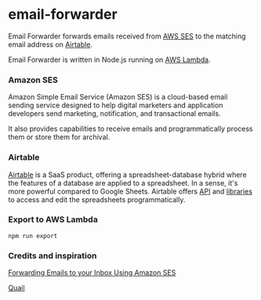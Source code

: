 # email-forwarder

Email Forwarder forwards emails received from [AWS SES](https://aws.amazon.com/ses/details/) to the matching email address on [Airtable](https://airtable.com). 

Email Forwarder is written in Node.js running on [AWS Lambda](https://aws.amazon.com/lambda/details/).

### Amazon SES

Amazon Simple Email Service (Amazon SES) is a cloud-based email sending service designed to help digital marketers and application developers send marketing, notification, and transactional emails.

It also provides capabilities to receive emails and programmatically process them or store them for archival.

### Airtable

[Airtable](https://airtable.com/product) is a SaaS product, offering a spreadsheet-database hybrid where the features of a database are applied to a spreadsheet. In a sense, it's more powerful compared to Google Sheets. Airtable offers [API](https://airtable.com/api) and [libraries](https://github.com/Airtable/airtable.js) to access and edit the spreadsheets programmatically.

### Export to AWS Lambda

```
npm run export
```

### Credits and inspiration

[Forwarding Emails to your Inbox Using Amazon SES](https://medium.com/@ashan.fernando/forwarding-emails-to-your-inbox-using-amazon-ses-2d261d60e417)

[Quail](https://github.com/donny/quail)
